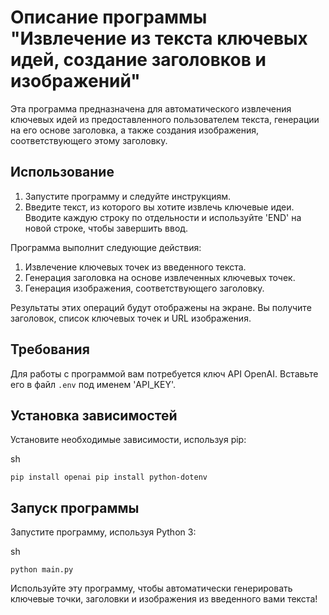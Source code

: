 # Описание программы "Извлечение из текста ключевых идей, создание заголовков и изображений"

Эта программа предназначена для автоматического извлечения ключевых идей из предоставленного пользователем текста, генерации на его основе заголовка, а также создания изображения, соответствующего этому заголовку.

## Использование

1.  Запустите программу и следуйте инструкциям.
2.  Введите текст, из которого вы хотите извлечь ключевые идеи. Вводите каждую строку по отдельности и используйте 'END' на новой строке, чтобы завершить ввод.

Программа выполнит следующие действия:

1.  Извлечение ключевых точек из введенного текста.
2.  Генерация заголовка на основе извлеченных ключевых точек.
3.  Генерация изображения, соответствующего заголовку.

Результаты этих операций будут отображены на экране. Вы получите заголовок, список ключевых точек и URL изображения.

## Требования

Для работы с программой вам потребуется ключ API OpenAI. Вставьте его в файл `.env` под именем 'API_KEY'.

## Установка зависимостей

Установите необходимые зависимости, используя pip:

sh

`pip install openai
pip install python-dotenv` 

## Запуск программы

Запустите программу, используя Python 3:

sh

`python main.py` 

Используйте эту программу, чтобы автоматически генерировать ключевые точки, заголовки и изображения из введенного вами текста!
